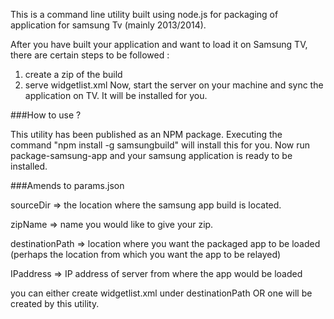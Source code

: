 This is a command line utility built using node.js for packaging of application for samsung Tv (mainly 2013/2014).

After you have built your application and want to load it on Samsung TV, there are certain steps to be followed : 
1. create a zip of the build 
2. serve widgetlist.xml 
Now, start the server on your machine and sync the application on TV. It will be installed for you.

###How to use ?

This utility has been published as an NPM package. Executing the command "npm install -g samsungbuild" will install this for you.
Now run package-samsung-app and your samsung application is ready to be installed.

###Amends to params.json

sourceDir => the location where the samsung app build is located.

zipName => name you would like to give your zip.

destinationPath => location where you want the packaged app to be loaded (perhaps the location from which you want the app to be relayed)

IPaddress => IP address of server from where the app would be loaded

you can either create widgetlist.xml under destinationPath OR one will be created by this utility. 
